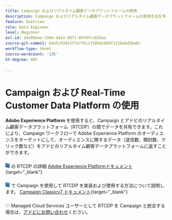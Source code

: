 ```yaml
---
title: Campaign およびリアルタイム顧客データプラットフォームの使用
description: Campaign およびリアルタイム顧客データプラットフォームの使用方法を学ぶ
feature: Overview
role: Data Engineer
level: Beginner
exl-id: d1e09eae-339e-4d14-9071-097dfcc635aa
source-git-commit: 6de5c93453ffa7761cf185dcbb9f1210abd26a0c
workflow-type: tm+mt
source-wordcount: '135'
ht-degree: 80%

---
```


# Campaign および Real-Time Customer Data Platform の使用

**Adobe Experience Platform** を使用すると、Campaign とアドビのリアルタイム顧客データプラットフォーム（RTCDP）の間でデータを共有できます。これにより、Campaign ワークフローで Adobe Experience Platform のオーディエンスをターゲットにして、オーディエンスに関するデータ（送信数、開封数、クリック数など）をアドビのリアルタイム顧客データプラットフォームに返すことができます。

![](../assets/do-not-localize/book.png) の RTCDP の詳細 [Adobe Experience Platformドキュメント](https://experienceleague.adobe.com/docs/experience-platform/rtcdp/overview.html?lang=ja){target=&quot;_blank&quot;}

![](../assets/do-not-localize/book.png) で Campaign を使用して RTCDP を実装および使用する方法について説明します。 [Campaign Classicv7 ドキュメント](https://experienceleague.adobe.com/docs/campaign-classic/using/integrating-with-adobe-experience-cloud/aep-sources-destinations/get-started-sources-destinations.html?lang=ja#integrating-with-adobe-experience-cloud){target=&quot;_blank&quot;}

![](../assets/do-not-localize/speech.png) Managed Cloud Services ユーザーとして RTCDP を Campaign と統合する場合は、[アドビにお問い合わせ](../start/campaign-faq.md#support)ください。
